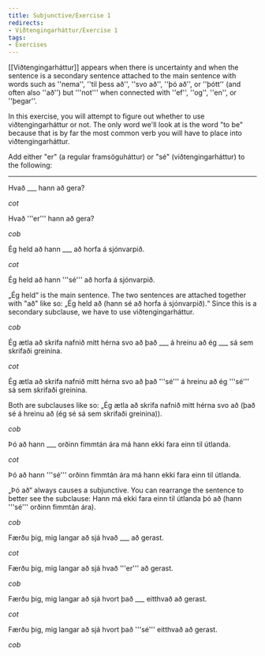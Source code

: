 ```yaml
---
title: Subjunctive/Exercise 1
redirects:
- Viðtengingarháttur/Exercise 1
tags:
- Exercises
---
```


[[Viðtengingarháttur]] appears when there is uncertainty and when the sentence is a secondary sentence attached to the main sentence with words such as ''nema'', ''til þess að'', ''svo að'', ''þó að'', or ''þótt'' (and often also ''að'') but '''not''' when connected with ''ef'', ''og'', ''en'', or ''þegar''.

In this exercise, you will attempt to figure out whether to use viðtengingarháttur or not. The only word we'll look at is the word "to be" because that is by far the most common verb you will have to place into viðtengingarháttur.

Add either "er" (a regular framsöguháttur) or "sé" (viðtengingarháttur) to the following:
***

Hvað ___ hann að gera?

$cot$

Hvað '''er''' hann að gera?

$cob$

Ég held að hann ___ að horfa á sjónvarpið.

$cot$

Ég held að hann '''sé''' að horfa á sjónvarpið.

„Ég held“ is the main sentence. The two sentences are attached together with "að" like so: „Ég held að (hann sé að horfa á sjónvarpið).“ Since this is a secondary subclause, we have to use viðtengingarháttur.

$cob$

Ég ætla að skrifa nafnið mitt hérna svo að það ___ á hreinu að ég ___ sá sem skrifaði greinina.

$cot$

Ég ætla að skrifa nafnið mitt hérna svo að það '''sé''' á hreinu að ég '''sé''' sá sem skrifaði greinina.

Both are subclauses like so: „Ég ætla að skrifa nafnið mitt hérna svo að (það sé á hreinu að (ég sé sá sem skrifaði greinina)).

$cob$

Þó að hann ___ orðinn fimmtán ára má hann ekki fara einn til útlanda.

$cot$

Þó að hann '''sé''' orðinn fimmtán ára má hann ekki fara einn til útlanda.

„Þó að“ always causes a subjunctive. You can rearrange the sentence to better see the subclause: Hann má ekki fara einn til útlanda þó að (hann '''sé''' orðinn fimmtán ára).

$cob$

Færðu þig, mig langar að sjá hvað ___ að gerast.

$cot$

Færðu þig, mig langar að sjá hvað '''er''' að gerast.

$cob$

Færðu þig, mig langar að sjá hvort það ___ eitthvað að gerast.

$cot$

Færðu þig, mig langar að sjá hvort það '''sé''' eitthvað að gerast.

$cob$

<!--

*Láttu mig vita ef hann ____ vakandi.
*Láttu mig vita ef hann '''er''' vakandi.
*Láttu mig vita ____ hann vakandi.
*Láttu mig vita '''sé''' hann vakandi.
*Ég er reiður yfir því að hann sé ekki búinn að hringja í mig.
*Ég er reiður af því að hann er ekki búinn að hringja í mig.
*Ég veit ekki hvort ég er/sé ...
*Er eðlilegt að PDF-ið sé tíu megabæt?
*Ég trúi varla að ég sé orðinn tuttugu og þriggja ára.
*Hún segir að þetta sé eina tölvan sem er/sé til.
*Mamma segir að ég sé góður kokkur.
*Ég held það sé ekkert fleira.
*Ég drekk ekki svo mikið kaffi þegar ég er að vinna.
*Það er einmitt ástæðan fyrir því að ég er/sé ekki strætóbílstóri.
*Ég kom heim fyrir fimm tímum og er enn ekki búinn að fara í sturtu.

-->

<!--
$cot$
$cob$
-->

